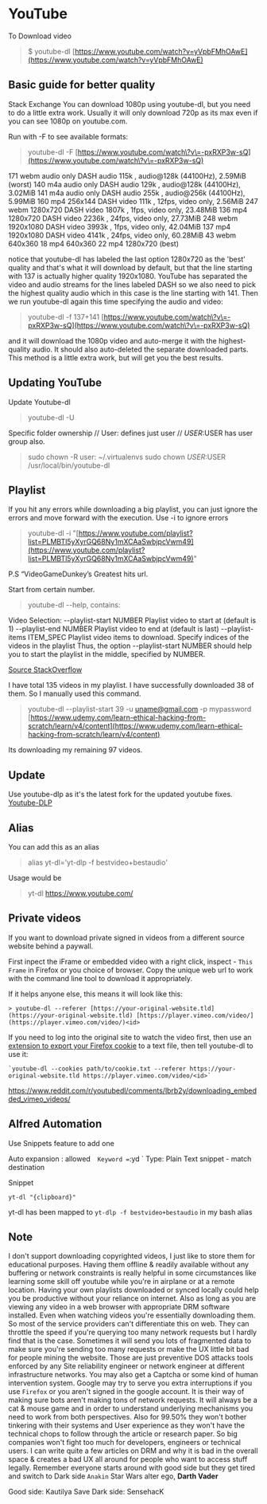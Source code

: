 # YouTube

To Download video

> $ youtube-dl [https://www.youtube.com/watch?v=yVpbFMhOAwE](https://www.youtube.com/watch?v=yVpbFMhOAwE)

## Basic guide for better quality

Stack Exchange You can download 1080p using youtube-dl, but you need to do a little extra work. Usually it will only download 720p as its max even if you can see 1080p on youtube.com.

Run with -F to see available formats:

> youtube-dl -F [https://www.youtube.com/watch\?v\=-pxRXP3w-sQ](https://www.youtube.com/watch\?v\=-pxRXP3w-sQ)

171 webm audio only DASH audio 115k , audio@128k \(44100Hz\), 2.59MiB \(worst\) 140 m4a audio only DASH audio 129k , audio@128k \(44100Hz\), 3.02MiB 141 m4a audio only DASH audio 255k , audio@256k \(44100Hz\), 5.99MiB 160 mp4 256x144 DASH video 111k , 12fps, video only, 2.56MiB 247 webm 1280x720 DASH video 1807k , 1fps, video only, 23.48MiB 136 mp4 1280x720 DASH video 2236k , 24fps, video only, 27.73MiB 248 webm 1920x1080 DASH video 3993k , 1fps, video only, 42.04MiB 137 mp4 1920x1080 DASH video 4141k , 24fps, video only, 60.28MiB 43 webm 640x360 18 mp4 640x360 22 mp4 1280x720 \(best\)

notice that youtube-dl has labeled the last option 1280x720 as the 'best' quality and that's what it will download by default, but that the line starting with 137 is actually higher quality 1920x1080. YouTube has separated the video and audio streams for the lines labeled DASH so we also need to pick the highest quality audio which in this case is the line starting with 141. Then we run youtube-dl again this time specifying the audio and video:

> youtube-dl -f 137+141 [https://www.youtube.com/watch\?v\=-pxRXP3w-sQ](https://www.youtube.com/watch\?v\=-pxRXP3w-sQ)

and it will download the 1080p video and auto-merge it with the highest-quality audio. It should also auto-deleted the separate downloaded parts. This method is a little extra work, but will get you the best results.

## Updating YouTube

Update Youtube-dl

> youtube-dl -U

Specific folder ownership // User: defines just user // $USER:$USER has user group also.

> sudo chown -R user: ~/.virtualenvs sudo chown $USER:$USER /usr/local/bin/youtube-dl

## Playlist

If you hit any errors while downloading a big playlist, you can just ignore the errors and move forward with the execution. Use -i to ignore errors

> youtube-dl -i "[https://www.youtube.com/playlist?list=PLMBTl5yXyrGQ68Ny1mXCAaSwbjpcVwm49](https://www.youtube.com/playlist?list=PLMBTl5yXyrGQ68Ny1mXCAaSwbjpcVwm49)"

P.S “VideoGameDunkey’s Greatest hits url.

Start from certain number.

> youtube-dl --help, contains:

Video Selection: --playlist-start NUMBER Playlist video to start at \(default is 1\) --playlist-end NUMBER Playlist video to end at \(default is last\) --playlist-items ITEM\_SPEC Playlist video items to download. Specify indices of the videos in the playlist Thus, the option --playlist-start NUMBER should help you to start the playlist in the middle, specified by NUMBER.

[Source StackOverflow](https://stackoverflow.com/questions/44610370/how-to-use-youtube-dl-script-to-download-starting-from-some-index-in-a-playlist)

I have total 135 videos in my playlist. I have successfully downloaded 38 of them. So I manually used this command.

> youtube-dl --playlist-start 39 -u uname@gmail.com -p mypassword [https://www.udemy.com/learn-ethical-hacking-from-scratch/learn/v4/content](https://www.udemy.com/learn-ethical-hacking-from-scratch/learn/v4/content)

Its downloading my remaining 97 videos.

## Update

Use youtube-dlp as it's the latest fork for the updated youtube fixes.
[Youtube-DLP](https://github.com/yt-dlp/yt-dlp/)

## Alias

You can add this as an alias

> alias yt-dl='yt-dlp -f bestvideo+bestaudio'

Usage would be 
> yt-dl https://www.youtube.com/


## Private videos

If you want to download private signed in videos from a different source website behind a paywall.

First inpect the iFrame or embedded video with a right click, inspect - `This Frame` in Firefox or you choice of browser. Copy the unique web url to work with the command line tool to download it appropriately.

If it helps anyone else, this means it will look like this:

```
> youtube-dl --referer [https://your-original-website.tld](https://your-original-website.tld) [https://player.vimeo.com/video/](https://player.vimeo.com/video/)<id>

```

If you need to log into the original site to watch the video first, then use an [extension to export your Firefox cookie](https://addons.mozilla.org/en-US/firefox/addon/cookies-txt/) to a text file, then tell youtube-dl to use it:

```
`youtube-dl --cookies path/to/cookie.txt --referer https://your-original-website.tld https://player.vimeo.com/video/<id>`
```

https://www.reddit.com/r/youtubedl/comments/lbrb2y/downloading_embedded_vimeo_videos/


## Alfred Automation

Use Snippets feature to add one

Auto expansion :  allowed`  
Keyword = `:yd `
Type: Plain Text snippet - match destination

Snippet
```script
yt-dl "{clipboard}"
```
yt-dl has been mapped to `yt-dlp -f bestvideo+bestaudio` in my bash alias

## Note

I don't support downloading copyrighted videos, I just like to store them for educational purposes. Having them offline & readily available without any buffering or network constraints is really helpful in some circumstances like learning some skill off youtube while you're in airplane or at a remote location. Having your own playlists downloaded or synced locally could help you be productive without your reliance on internet.
Also as long as you are viewing any video in a web browser with appropriate DRM software installed. Even when watching videos you're essentially downloading them. So most of the service providers can't differentiate this on web. They can throttle the speed if you're querying too many network requests but I hardly find that is the case. Sometimes it will send you lots of fragmented data to make sure you're sending too many requests or make the UX little bit bad for people mining the website. Those are just preventive DOS attacks tools enforced by any Site reliability engineer or network engineer at different infrastructure networks. You may also get a Captcha or some kind of human intervention system. Google may try to serve you extra interruptions if you use `Firefox` or you aren't signed in the google account. It is their way of making sure bots aren't making tons of network requests.
It will always be a cat & mouse game and in order to understand underlying mechanisms you need to work from both perspectives.
Also for 99.50% they won't bother tinkering with their systems and User experience as they won't have the technical chops to follow through the article or research paper. So big companies won't fight too much for developers, engineers or technical users.
I can write quite a few articles on DRM and why it is bad in the overall space & creates a bad UX all around for people who want to access stuff legally. Remember everyone starts around with good side but they get tired and switch to Dark side `Anakin` Star Wars alter ego, **Darth Vader**

Good side: Kautilya Save
Dark side: SensehacK
